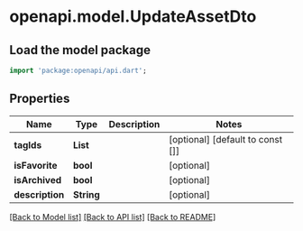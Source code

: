 # openapi.model.UpdateAssetDto

## Load the model package
```dart
import 'package:openapi/api.dart';
```

## Properties
Name | Type | Description | Notes
------------ | ------------- | ------------- | -------------
**tagIds** | **List<String>** |  | [optional] [default to const []]
**isFavorite** | **bool** |  | [optional] 
**isArchived** | **bool** |  | [optional] 
**description** | **String** |  | [optional] 

[[Back to Model list]](../README.md#documentation-for-models) [[Back to API list]](../README.md#documentation-for-api-endpoints) [[Back to README]](../README.md)


